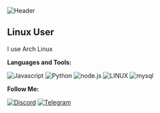 ![Header](https://share.creavite.co/tQIQUiie2ocvfiYo.gif)
## Linux User
I use Arch Linux 

**Languages and Tools:**

![Javascript](https://img.shields.io/badge/-Javascript-090909?style=for-the-badge&logo=javascript)
![Python](https://img.shields.io/badge/-python-090909?style=for-the-badge&logo=python)
![node.js](https://img.shields.io/badge/-node.js-090909?style=for-the-badge&logo=node.js)
![LINUX](https://img.shields.io/badge/-linux-090909?style=for-the-badge&logo=linux)
![mysql](https://img.shields.io/badge/-mysql-090909?style=for-the-badge&logo=SQL)

**Follow Me:**

[![Discord](https://img.shields.io/badge/-discord-090909?style=for-the-badge&logo=Discord)](https://discord.gg/gyQkKdGHcs)
[![Telegram](https://img.shields.io/badge/-telegram-090909?style=for-the-badge&logo=telegram)](https://t.me/Linuxlink_offical)
